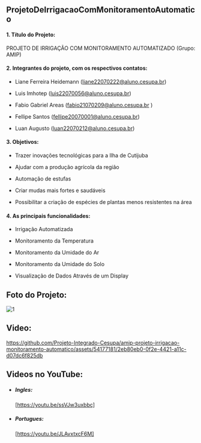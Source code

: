 ## ProjetoDeIrrigacaoComMonitoramentoAutomatico

#### 1. Título do Projeto: 
   
  PROJETO DE IRRIGAÇÃO COM MONITORAMENTO AUTOMATIZADO (Grupo: AMIP)
 
 
#### 2. Integrantes do projeto, com os respectivos contatos: 

* Liane Ferreira Heidemann (liane22070222@aluno.cesupa.br)  
    
* Luis Imhotep (luis22070056@aluno.cesupa.br)
       
* Fabio Gabriel Areas  (fabio21070209@aluno.cesupa.br )
    
* Fellipe Santos (fellipe20070001@aluno.cesupa.br)
    
* Luan Augusto (luan22070212@aluno.cesupa.br)
    
    
#### 3. Objetivos:

* Trazer inovações tecnológicas para a Ilha de Cutijuba
    
* Ajudar com a produção agrícola da região
    
* Automação de estufas
    
* Criar mudas mais fortes e saudáveis
    
* Possibilitar a criação de espécies de plantas menos resistentes na área
 
  
#### 4. As principais funcionalidades:

* Irrigação Automatizada
    
* Monitoramento da Temperatura
    
* Monitoramento da Umidade do Ar
    
* Monitoramento da Umidade do Solo
    
* Visualização de Dados Através de um Display
    

## Foto do Projeto:


![1](https://github.com/Projeto-Integrado-Cesupa/amip-projeto-irrigacao-monitoramento-automatico/assets/54177181/0e9a8925-bb6a-42ee-afb8-ab28d2bbaaf7)

 
   
## Video:
  

https://github.com/Projeto-Integrado-Cesupa/amip-projeto-irrigacao-monitoramento-automatico/assets/54177181/2eb80eb0-0f2e-4421-a11c-d07dc6f825db

## Videos no YouTube:

* ##### Ingles:
   [https://youtu.be/ssVJw3uxbbc]
   
* ##### Portugues:
   [https://youtu.be/JLAvxtxcF6M]



